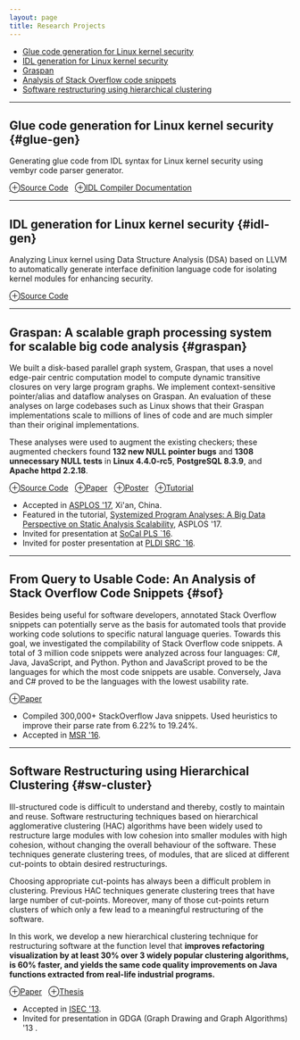 ```yaml
---
layout: page
title: Research Projects
---
```


- [Glue code generation for Linux kernel security](#glue-gen) 
- [IDL generation for Linux kernel security](#idl-gen) 
- [Graspan](#graspan)
- [Analysis of Stack Overflow code snippets](#sof)
- [Software restructuring using hierarchical clustering](#sw-cluster)

_____________

## Glue code generation for Linux kernel security  {#glue-gen}

Generating glue code from IDL syntax for Linux kernel security using
vembyr code parser generator.

[⊕Source Code](https://gitlab.flux.utah.edu/xcap/xcap-capability-linux/tree/dev_idl_4.8_no_channels/tools/lcd/idl)
&nbsp;&nbsp;[⊕IDL Compiler Documentation](https://gitlab.flux.utah.edu/xcap/xcap-capability-linux/wikis/idl-compiler-documentation)

_____________

## IDL generation for Linux kernel security  {#idl-gen}
														
Analyzing Linux kernel using Data Structure Analysis (DSA) based on LLVM to automatically generate interface definition language code for isolating kernel modules for enhancing security.

<!-- **⛁** Resources  -->
[⊕Source Code](https://github.com/AftabHussain/DataStructureAnalysis/tree/dsa_llvm3.8) 



_____________

## Graspan: A scalable graph processing system for scalable big code analysis  {#graspan}

We built a disk-based parallel graph system, Graspan, that uses a novel
edge-pair centric computation model to compute dynamic
transitive closures on very large program graphs.
We implement context-sensitive pointer/alias and dataflow analyses on Graspan. An evaluation of these analyses on
large codebases such as Linux shows that their Graspan
implementations scale to millions of lines of code and are
much simpler than their original implementations. 

These analyses were used to augment the
existing checkers; these augmented checkers found **132 new NULL pointer bugs** and **1308 unnecessary NULL tests** in **Linux 4.4.0-rc5**, **PostgreSQL 8.3.9**, and **Apache httpd 2.2.18**.

[⊕Source Code](https://github.com/Graspan/graspan-java) 
&nbsp;&nbsp;[⊕Paper](/documents/pubs/asplos17-graspan.pdf) 
&nbsp;&nbsp;[⊕Poster](/documents/pubs/asplos17-graspan-poster.pdf) 
&nbsp;&nbsp;[⊕Tutorial](/documents/pubs/asplos17-graspan-tutorial.pdf)

- Accepted in [ASPLOS '17](http://novel.ict.ac.cn/ASPLOS2017/), Xi'an, China.  
- Featured in the tutorial, [Systemized Program Analyses: A Big Data Perspective on Static Analysis Scalability](http://web.cs.ucla.edu/~harryxu/asplos-tutorial/main.html), ASPLOS '17. 
- Invited for presentation at [SoCal PLS `16](http://socalpls.github.io/archive/2016nov/).
- Invited for poster presentation at [PLDI SRC `16](https://conf.researchr.org/track/pldi-2016/Student+Research+Competition+(SRC)).
		

_____________

## From Query to Usable Code: An Analysis of Stack Overflow Code Snippets  {#sof}

Besides being useful for software developers, annotated Stack Overflow snippets 
can potentially serve
as the basis for automated tools that provide working code
solutions to specific natural language queries.
Towards this goal, we investigated the compilability of
Stack Overflow code snippets. A total of 3 million 
code snippets were analyzed across four languages:
C\#, Java, JavaScript, and Python. Python and
JavaScript proved to be the languages for which the most
code snippets are usable. Conversely, Java and C\# proved
to be the languages with the lowest usability rate.

[⊕Paper](https://arxiv.org/pdf/1605.04464.pdf) 

- Compiled 300,000+ StackOverflow Java snippets. Used heuristics to improve their parse rate from 6.22% to 19.24%.
- Accepted in [MSR '16](http://2016.msrconf.org/#/home).  

_____________

## Software Restructuring using Hierarchical Clustering {#sw-cluster}

Ill-structured code is difficult to understand and thereby,
costly to maintain and reuse. Software restructuring techniques
based on hierarchical agglomerative clustering (HAC)
algorithms have been widely used to restructure large modules
with low cohesion into smaller modules with high cohesion,
without changing the overall behaviour of the software.
These techniques generate clustering trees, of modules,
that are sliced at different cut-points to obtain desired
restructurings. 

Choosing appropriate cut-points has always
been a difficult problem in clustering. Previous HAC techniques
generate clustering trees that have large number of
cut-points. Moreover, many of those cut-points return clusters
of which only a few lead to a meaningful restructuring
of the software. 

In this work, we develop a new hierarchical
clustering technique for restructuring software at the function
level that **improves refactoring visualization by at least 30% over 3
widely popular clustering algorithms, is 60% faster, and
yields the same code quality improvements on Java functions
extracted from real-life industrial programs.**

[⊕Paper](https://aftabhussain.github.io/documents/pubs/isec13-soft-clustering.pdf)
&nbsp;&nbsp;[⊕Thesis](/documents/pubs/ms-thesis.pdf) 


- Accepted in [ISEC '13](https://isoft.acm.org/isec2013/).
- Invited for presentation in GDGA (Graph Drawing and Graph Algorithms) '13 .  



	
